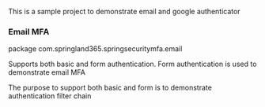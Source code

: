 
This is a sample project to demonstrate  email and google authenticator

### Email MFA

package com.springland365.springsecuritymfa.email

Supports both basic and form authentication. Form authentication is used to demonstrate email MFA

The purpose to support both basic and form is to demonstrate authentication filter chain